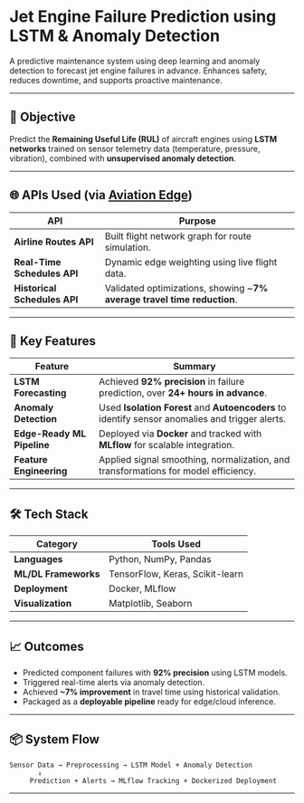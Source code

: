 

# Jet Engine Failure Prediction using LSTM & Anomaly Detection

A predictive maintenance system using deep learning and anomaly detection to forecast jet engine failures in advance. Enhances safety, reduces downtime, and supports proactive maintenance.

---

## 🎯 Objective

Predict the **Remaining Useful Life (RUL)** of aircraft engines using **LSTM networks** trained on sensor telemetry data (temperature, pressure, vibration), combined with **unsupervised anomaly detection**.

---
## 🌐 APIs Used (via [Aviation Edge](https://aviation-edge.com/))

| API                          | Purpose                                                                  |
| ---------------------------- | ------------------------------------------------------------------------ |
| **Airline Routes API**       | Built flight network graph for route simulation.                         |
| **Real-Time Schedules API**  | Dynamic edge weighting using live flight data.                           |
| **Historical Schedules API** | Validated optimizations, showing \~**7% average travel time reduction**. |


---
## 🔑 Key Features

| Feature                    | Summary                                                                                         |
| -------------------------- | ----------------------------------------------------------------------------------------------- |
| **LSTM Forecasting**       | Achieved **92% precision** in failure prediction, over **24+ hours in advance**.                |
| **Anomaly Detection**      | Used **Isolation Forest** and **Autoencoders** to identify sensor anomalies and trigger alerts. |
| **Edge-Ready ML Pipeline** | Deployed via **Docker** and tracked with **MLflow** for scalable integration.                   |
| **Feature Engineering**    | Applied signal smoothing, normalization, and transformations for model efficiency.              |


---

## 🛠 Tech Stack

| Category             | Tools Used                      |
| -------------------- | ------------------------------- |
| **Languages**        | Python, NumPy, Pandas           |
| **ML/DL Frameworks** | TensorFlow, Keras, Scikit-learn |
| **Deployment**       | Docker, MLflow                  |
| **Visualization**    | Matplotlib, Seaborn             |

---

## 📈 Outcomes

* Predicted component failures with **92% precision** using LSTM models.
* Triggered real-time alerts via anomaly detection.
* Achieved **\~7% improvement** in travel time using historical validation.
* Packaged as a **deployable pipeline** ready for edge/cloud inference.

---

## 📦 System Flow

```plaintext
Sensor Data → Preprocessing → LSTM Model + Anomaly Detection
       ↓
     Prediction + Alerts → MLflow Tracking + Dockerized Deployment
```

---


